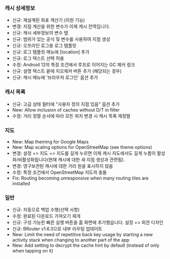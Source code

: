 ### 캐시 상세정보

- 신규: 재설계된 좌표 계산기 (지원 기능)
- 변경: 지점 계산을 위한 변수가 이제 캐시 전역입니다.
- 신규: 캐시 세부정보의 변수 탭
- 신규: 범위가 있는 공식 및 변수를 사용하여 지점 생성
- 신규: 오프라인 로그용 로그 템플릿
- 신규: 로그 템플릿 메뉴에 \[location\] 추가
- 신규: 로그 텍스트 선택 허용
- 수정: Android 12의 특정 조건에서 루프로 이어지는 GC 체커 링크
- 신규: 설명 텍스트 끝에 지오체커 버튼 추가 (해당되는 경우)
- 신규: 캐시 메뉴에 '브라우저 로그인' 옵션 추가

### 캐시 목록

- 신규: 고급 상태 필터에 "사용자 정의 지점 있음" 옵션 추가
- New: Allow inclusion of caches without D/T in filter
- 수정: 거리 정렬 순서에 따라 모든 위치 변경 시 캐시 목록 재정렬

### 지도

- New: Map theming for Google Maps
- New: Map scaling options for OpenStreetMap (see theme options)
- 변경: 설정 => 지도 => 지도를 길게 누르면 이제 캐시 지도에서도 길게 누름이 활성화/비활성화됩니다(현재 캐시에 대한 새 지점 생성과 관련됨).
- 변경: 영구보관된 캐시에 대한 거리 원을 표시하지 않음
- 수정: 특정 조건에서 OpenStreetMap 지도의 충돌
- Fix: Routing becoming unresponsive when many routing tiles are installed

### 일반

- 신규: 자동으로 백업 수행(선택 사항)
- 수정: 완료된 다운로드 가져오기 재개
- 신규: 구성 가능한 빠른 실행 버튼을 홈 화면에 추가했습니다. 설정 => 외관 디자인
- 신규: BRouter v1.6.3으로 내부 라우팅 업데이트
- New: Limit the need of repetitive back key usage by starting a new activity stack when changing to another part of the app
- New: Add setting to decrypt the cache hint by default (instead of only when tapping on it)